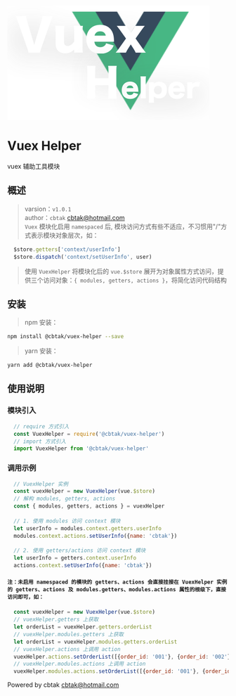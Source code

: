 ![avatar](/logo.png ':size=480')
# Vuex Helper
vuex 辅助工具模块
## 概述
> varsion：`v1.0.1`
<br>author：`cbtak` <cbtak@hotmail.com>
<br>`Vuex` 模块化启用 `namespaced` 后, 模块访问方式有些不适应，不习惯用"/"方式表示模块对象层次，如：
```js
  $store.getters['context/userInfo']
  $store.dispatch('context/setUserInfo', user)
```
> 使用 `VuexHelper` 将模块化后的 `vue.$store` 展开为对象属性方式访问，提供三个访问对象：`{ modules, getters, actions }`，将简化访问代码结构

## 安装
> npm 安装：
```bash
npm install @cbtak/vuex-helper --save
```
> yarn 安装：
```bash
yarn add @cbtak/vuex-helper
```

## 使用说明

### 模块引入
```js
  // require 方式引入
  const VuexHelper = require('@cbtak/vuex-helper')
  // import 方式引入
  import VuexHelper from '@cbtak/vuex-helper'
```

### 调用示例
```js
  // VuexHelper 实例
  const vuexHelper = new VuexHelper(vue.$store)
  // 解构 modules, getters, actions
  const { modules, getters, actions } = vuexHelper

  // 1. 使用 modules 访问 context 模块
  let userInfo = modules.context.getters.userInfo
  modules.context.actions.setUserInfo({name: 'cbtak'})

  // 2. 使用 getters/actions 访问 context 模块
  let userInfo = getters.context.userInfo
  actions.context.setUserInfo({name: 'cbtak'})
```
#### `注：未启用 namespaced 的模块的 getters、actions 会直接挂接在 VuexHelper 实例的 getters、actions 及 modules.getters、modules.actions 属性的根级下，直接访问即可，如：`
```js
  const vuexHelper = new VuexHelper(vue.$store)
  // vuexHelper.getters 上获取
  let orderList = vuexHelper.getters.orderList
  // vuexHelper.modules.getters 上获取
  let orderList = vuexHelper.modules.getters.orderList
  // vuexHelper.actions 上调用 action
  vuexHelper.actions.setOrderList([{order_id: '001'}, {order_id: '002'}])
  // vuexHelper.modules.actions 上调用 action
  vuexHelper.modules.actions.setOrderList([{order_id: '001'}, {order_id: '002'}])
```

Powered by cbtak <cbtak@hotmail.com>

